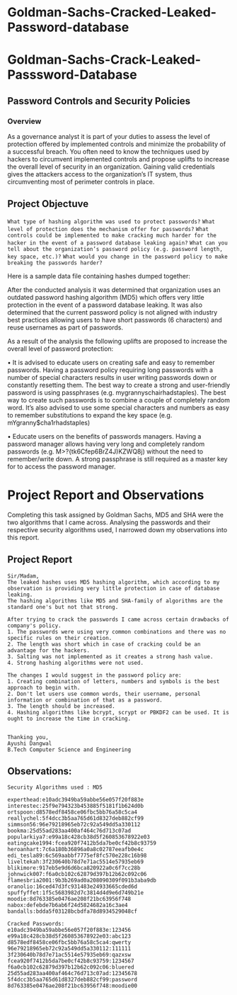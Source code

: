 # Goldman-Sachs-Cracked-Leaked-Password-database
# Goldman-Sachs-Crack-Leaked-Passsword-Database
## Password Controls and Security Policies

### Overview 
As a governance analyst it is part of your duties to assess the level of protection offered by implemented controls and minimize the probability of a successful breach. You often need to know the techniques used by hackers to circumvent implemented controls and propose uplifts to increase the overall level of security in an organization. Gaining valid credentials gives the attackers access to the organization’s IT system, thus circumventing most of perimeter controls in place.

## Project Objectuve
`What type of hashing algorithm was used to protect passwords?`
`What level of protection does the mechanism offer for passwords?`
`What controls could be implemented to make cracking much harder for the hacker in the event of a password database leaking again?`
`What can you tell about the organization’s password policy (e.g. password length, key space, etc.)?`
`What would you change in the password policy to make breaking the passwords harder? `

Here is a sample data file containing hashes dumped together:


After the conducted analysis it was determined that organization uses an outdated password hashing algorithm (MD5) which offers very little protection in the event of a password database leaking. It was also determined that the current password policy is not aligned with industry best practices allowing users to have short passwords (6 characters) and reuse usernames as part of passwords. 

As a result of the analysis the following uplifts are proposed to increase the overall level of password protection:  

•	It is advised to educate users on creating safe and easy to remember passwords. Having a password policy requiring long passwords with a number of special characters results in user writing passwords down or constantly resetting them. The best way to create a strong and user-friendly password is using passphrases (e.g.  mygrannyschairhadstaples). The best way to create such passwords is to combine a couple of completely random word. It’s also advised to use some special characters and numbers as easy to remember substitutions to expand the key space (e.g. mYgranny$cha1rhadstaples)

•	Educate users on the benefits of passwords managers. Having a password manager allows having very long and completely random passwords (e.g. M>?{tk6Cfep6BrZ4J)KZWQ8j) without the need to remember/write down. A strong passphrase is still required as a master key for to access the password manager.

# Project Report and Observations 
Completing this task assigned by Goldman Sachs, MD5 and SHA were the two algorithms that I came across. Analysing the passwords and their respective security algorithms used, I narrowed down my observations into this report.

## Project Report
```
Sir/Madam,
The leaked hashes uses MD5 hashing algorithm, which according to my observation is providing very little protection in case of database leaking.
The hashing algorithms like MD5 and SHA-family of algorithms are the standard one's but not that strong.

After trying to crack the passwords I came across certain drawbacks of company's policy.
1. The passwords were using very common combinations and there was no specific rules on their creation.
2. The length was short which in case of cracking could be an advantage for the hackers.
3. Salting was not implemented as it creates a strong hash value.
4. Strong hashing algorithms were not used.

The changes I would suggest in the password policy are:
1. Creating combination of letters, numbers and symbols is the best approach to begin with.
2. Don't let users use common words, their username, personal information or combination of that as a password.
3. The length should be increased.
4. Hashing algorithms like bcrypt, scrypt or PBKDF2 can be used. It is ought to increase the time in cracking.


Thanking you, 
Ayushi Dangwal
B.Tech Computer Science and Engineering
```
## Observations:
```
Security Algorithms used : MD5

experthead:e10adc3949ba59abbe56e057f20f883e
interestec:25f9e794323b453885f5181f1b624d0b
ortspoon:d8578edf8458ce06fbc5bb76a58c5ca4
reallychel:5f4dcc3b5aa765d61d8327deb882cf99
simmson56:96e79218965eb72c92a549dd5a330112
bookma:25d55ad283aa400af464c76d713c07ad
popularkiya7:e99a18c428cb38d5f260853678922e03
eatingcake1994:fcea920f7412b5da7be0cf42b8c93759
heroanhart:7c6a180b36896a0a8c02787eeafb0e4c
edi_tesla89:6c569aabbf7775ef8fc570e228c16b98
liveltekah:3f230640b78d7e71ac5514e57935eb69
blikimore:917eb5e9d6d6bca820922a0c6f7cc28b
johnwick007:f6a0cb102c62879d397b12b62c092c06
flamesbria2001:9b3b269ad0a208090309f091b3aba9db
oranolio:16ced47d3fc931483e24933665cded6d
spuffyffet:1f5c5683982d7c3814d4d9e6d749b21e
moodie:8d763385e0476ae208f21bc63956f748
nabox:defebde7b6ab6f24d5824682a16c3ae4
bandalls:bdda5f03128bcbdfa78d8934529048cf

Cracked Passwords:
e10adc3949ba59abbe56e057f20f883e:123456
e99a18c428cb38d5f260853678922e03:abc123
d8578edf8458ce06fbc5bb76a58c5ca4:qwerty
96e79218965eb72c92a549dd5a330112:111111
3f230640b78d7e71ac5514e57935eb69:qazxsw
fcea920f7412b5da7be0cf42b8c93759:1234567
f6a0cb102c62879d397b12b62c092c06:bluered
25d55ad283aa400af464c76d713c07ad:12345678
5f4dcc3b5aa765d61d8327deb882cf99:password
8d763385e0476ae208f21bc63956f748:moodie00


